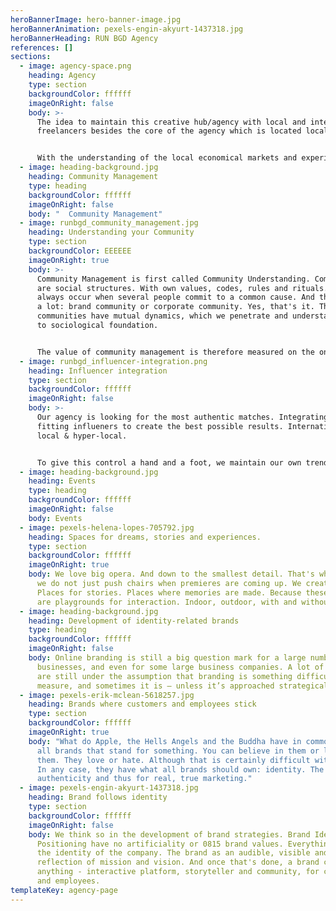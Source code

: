 ```yaml
---
heroBannerImage: hero-banner-image.jpg
heroBannerAnimation: pexels-engin-akyurt-1437318.jpg
heroBannerHeading: RUN BGD Agency
references: []
sections:
  - image: agency-space.png
    heading: Agency
    type: section
    backgroundColor: ffffff
    imageOnRight: false
    body: >-
      The idea to maintain this creative hub/agency with local and international
      freelancers besides the core of the agency which is located local.


      With the understanding of the local economical markets and experience as well deep and bright international network we can offer companies willing to invest in Belgrade and Serbia the knowledge and analysis to the Serbian, or more specific, the Belgrader market.
  - image: heading-background.jpg
    heading: Community Management
    type: heading
    backgroundColor: ffffff
    imageOnRight: false
    body: "  Community Management"
  - image: runbgd_community_management.jpg
    heading: Understanding your Community
    type: section
    backgroundColor: EEEEEE
    imageOnRight: true
    body: >-
      Community Management is first called Community Understanding. Communities
      are social structures. With own values, codes, rules and rituals. They
      always occur when several people commit to a common cause. And that can be
      a lot: brand community or corporate community. Yes, that's it. These
      communities have mutual dynamics, which we penetrate and understand thanks
      to sociological foundation.


      The value of community management is therefore measured on the one hand by knowledge and understanding of the communities themselves and on the other hand by setting new impulses in them. To actively and carefully contribute to the growth of communities. Be it for communities that have dedicated themselves to the brand or the company. So for customers or employees.
  - image: runbgd_influencer-integration.png
    heading: Influencer integration
    type: section
    backgroundColor: ffffff
    imageOnRight: false
    body: >-
      Our agency is looking for the most authentic matches. Integrating the
      fitting influeners to create the best possible results. International,
      local & hyper-local.


      To give this control a hand and a foot, we maintain our own trend database. This is not a hand oracle or a glass ball, but the whole food for our conceptions. Because: Trends are not the fog of the future, but real part of our present. No matter whether mega trends, macro trends or micro trends. This is why RUN BGD taking part of the trendsetting community universe, while others are still reading the coffee grounds.
  - image: heading-background.jpg
    heading: Events
    type: heading
    backgroundColor: ffffff
    imageOnRight: false
    body: Events
  - image: pexels-helena-lopes-705792.jpg
    heading: Spaces for dreams, stories and experiences.
    type: section
    backgroundColor: ffffff
    imageOnRight: true
    body: We love big opera. And down to the smallest detail. That's why at RUN BGD
      we do not just push chairs when premieres are coming up. We create spaces.
      Places for stories. Places where memories are made. Because these spaces
      are playgrounds for interaction. Indoor, outdoor, with and without door.
  - image: heading-background.jpg
    heading: Development of identity-related brands
    type: heading
    backgroundColor: ffffff
    imageOnRight: false
    body: Online branding is still a big question mark for a large number of small
      businesses, and even for some large business companies. A lot of companies
      are still under the assumption that branding is something difficult to
      measure, and sometimes it is – unless it’s approached strategically.
  - image: pexels-erik-mclean-5618257.jpg
    heading: Brands where customers and employees stick
    type: section
    backgroundColor: ffffff
    imageOnRight: true
    body: "What do Apple, the Hells Angels and the Buddha have in common? They are
      all brands that stand for something. You can believe in them or leave
      them. They love or hate. Although that is certainly difficult with Buddha.
      In any case, they have what all brands should own: identity. The basis for
      authenticity and thus for real, true marketing."
  - image: pexels-engin-akyurt-1437318.jpg
    heading: Brand follows identity
    type: section
    backgroundColor: ffffff
    imageOnRight: false
    body: We think so in the development of brand strategies. Brand Identity and
      Positioning have no artificiality or 0815 brand values. Everything follows
      the identity of the company. The brand as an audible, visible and tangible
      reflection of mission and vision. And once that's done, a brand can be
      anything - interactive platform, storyteller and community, for customers
      and employees.
templateKey: agency-page
---
```

